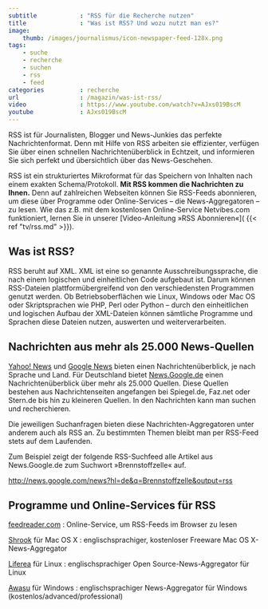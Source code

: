 ```yaml
---
subtitle            : "RSS für die Recherche nutzen"
title               : "Was ist RSS? Und wozu nutzt man es?"
image:
    thumb: /images/journalismus/icon-newspaper-feed-128x.png
tags:
    - suche
    - recherche
    - suchen
    - rss
    - feed
categories          : recherche
url                 : /magazin/was-ist-rss/
video               : https://www.youtube.com/watch?v=AJxs019BscM
youtube             : AJxs019BscM
---
```

RSS ist für Journalisten, Blogger und News-Junkies das perfekte Nachrichtenformat. Denn mit Hilfe von RSS arbeiten sie effizienter, verfügen Sie über einen schnellen Nachrichtenüberblick in Echtzeit, und informieren Sie sich perfekt und übersichtlich über das News-Geschehen.
<!--more-->

RSS ist ein strukturiertes Mikroformat für das Speichern von Inhalten nach einem exakten Schema/Protokoll. **Mit RSS kommen die Nachrichten zu Ihnen.** Denn auf zahlreichen Webseiten können Sie RSS-Feeds abonnieren, um diese über Programme oder Online-Services – die News-Aggregatoren – zu lesen. Wie das z.B. mit dem kostenlosen Online-Service Netvibes.com funktioniert, lernen Sie in unserer [Video-Anleitung »RSS Abonnieren«]( {{< ref "tv/rss.md" >}}).

## Was ist RSS?

RSS beruht auf XML. XML ist eine so genannte Ausschreibungssprache, die nach einem logischen und einheitlichen Code aufgebaut ist. Darum können RSS-Dateien plattformübergreifend von den verschiedensten Programmen genutzt werden. Ob Betriebsoberflächen wie Linux, Windows oder Mac OS oder Skriptsprachen wie PHP, Perl oder Python – durch den einheitlichen und logischen Aufbau der XML-Dateien können sämtliche Programme und Sprachen diese Dateien nutzen, auswerten und weiterverarbeiten.

## Nachrichten aus mehr als 25.000 News-Quellen

[Yahoo! News](http://news.yahoo.com/) und [Google News](https://news.google.de/) bieten einen Nachrichtenüberblick, je nach Sprache und Land. Für Deutschland bietet [News.Google.de](https://news.google.de/) einen Nachrichtenüberblick über mehr als 25.000 Quellen. Diese Quellen bestehen aus Nachrichtenseiten angefangen bei Spiegel.de, Faz.net oder Stern.de bis hin zu kleineren Quellen. In den Nachrichten kann man suchen und recherchieren.

Die jeweiligen Suchanfragen bieten diese Nachrichten-Aggregatoren unter anderem auch als RSS an. Zu bestimmten Themen bleibt man per RSS-Feed stets auf dem Laufenden.

Zum Beispiel zeigt der folgende RSS-Suchfeed alle Artikel aus News.Google.de zum Suchwort »Brennstoffzelle« auf.

<http://news.google.com/news?hl=de&q=Brennstoffzelle&output=rss>

## Programme und Online-Services für RSS

[feedreader.com](http://www.feedreader.com/)
:   Online-Service, um RSS-Feeds im Browser zu lesen

[Shrook](http://www.utsire.com/shrook/) für Mac OS X
:   englischsprachiger, kostenloser Freeware Mac OS X-News-Aggregator

[Liferea](http://liferea.sourceforge.net/) für Linux
:   englischsprachiger Open Source-News-Aggregator für Linux

[Awasu](http://www.awasu.com/) für Windows
:   englischsprachiger News-Aggregator für Windows (kostenlos/advanced/professional)

